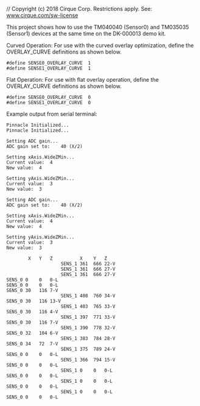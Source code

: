 // Copyright (c) 2018 Cirque Corp. Restrictions apply. See: www.cirque.com/sw-license

This project shows how to use the TM040040 (Sensor0) and TM035035 (Sensor1)
devices at the same time on the DK-000013 demo kit.

Curved Operation:
    For use with the curved overlay optimization, define the OVERLAY_CURVE
    definitions as shown below.

    #define SENSE0_OVERLAY_CURVE  1
    #define SENSE1_OVERLAY_CURVE  1

Flat Operation:
    For use with flat overlay operation, define the OVERLAY_CURVE definitions as
    shown below.

    #define SENSE0_OVERLAY_CURVE  0
    #define SENSE1_OVERLAY_CURVE  0

Example output from serial terminal:

    Pinnacle Initialized...
    Pinnacle Initialized...

    Setting ADC gain...
    ADC gain set to:	40 (X/2)

    Setting xAxis.WideZMin...
    Current value:	4
    New value:	4

    Setting yAxis.WideZMin...
    Current value:	3
    New value:	3

    Setting ADC gain...
    ADC gain set to:	40 (X/2)

    Setting xAxis.WideZMin...
    Current value:	4
    New value:	4

    Setting yAxis.WideZMin...
    Current value:	3
    New value:	3

            X	Y	Z	       X	Y	Z
                        SENS_1 361	666	22-V
                        SENS_1 361	666	27-V
                        SENS_1 361	666	27-V
    SENS_0 0	0	0-L
    SENS_0 0	0	0-L
    SENS_0 30	116	7-V
                        SENS_1 408	760	34-V
    SENS_0 30	116	13-V
                        SENS_1 403	765	33-V
    SENS_0 30	116	4-V
                        SENS_1 397	771	33-V
    SENS_0 30	116	7-V
                        SENS_1 390	778	32-V
    SENS_0 32	104	6-V
                        SENS_1 383	784	28-V
    SENS_0 34	72	7-V
                        SENS_1 375	789	24-V
    SENS_0 0	0	0-L
                        SENS_1 366	794	15-V
    SENS_0 0	0	0-L
                        SENS_1 0	0	0-L
    SENS_0 0	0	0-L
                        SENS_1 0	0	0-L
    SENS_0 0	0	0-L
                        SENS_1 0	0	0-L
    SENS_0 0	0	0-L
